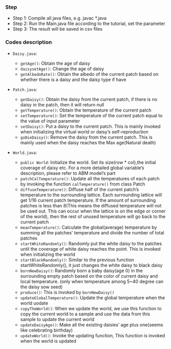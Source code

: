 ### Step
- Step 1: Compile all java files, e.g. javac *.java
- Step 2: Run the Main.java file according to the tutorial, set the parameter
- Step 3: The result will be saved in csv files

### Codes description
- `Daisy.java`: 
  - `getAge()`: Obtain the age of daisy
  - `daisysetAge()`: Change the age of daisy
  - `getAlbedoRate()`: Obtain the albedo of the current patch based on whether there is a daisy and the daisy type if have
    
- `Patch.java`:
  - `getDaisy()`: Obtain the daisy from the current patch, if there is no daisy in the patch, then it will return null
  - `getTemperature()`: Obtain the temperature of the current patch
  - `setTemperature()`: Set the temperature of the current patch equal to the value of input parameter
  - `setDaisy()`: Put a daisy to the current patch. This is mainly invoked when initializing the virtual world or daisy’s self-reproduction
  - `goDieDaisy()`: Remove the daisy from the current patch. This is mainly used when the daisy reaches the Max age(Natural death)
    
- `World.java`:
  - `public World`: Initialize the world. Set its size(row * col),the initial coverage of daisy etc. For a more detailed global variable’s description, please refer to ABM model’s part
  - `patchCalTemperature()`: Update all the temperatures of each patch by invoking the function `calTemperature()` from class Patch
  - `diffuseTemperature()`: Diffuse half of the current patch’s temperature to the surrounding lattice. Each surrounding lattice will get 1/16 current patch temperature. If the amount of surrounding patches is less than 8(This means  the diffused temperature will not be used out. This can occur when the lattice is on the edge or corner  of the world), then the rest of unused temperature will go back to the current patch
  - `meanTemperature()`: Calculate the global(average) temperature by summing all the patches’ temperature and divide the number of total patches
  - `startWhiteRandomly()`: Randomly put the white daisy to the patches until the coverage of white daisy reaches the point. This is invoked when initializing the world
  - `startBlackRandomly()`: Similar to the previous function startWhiteRandomly(), it just changes the white daisy to black daisy
  - `bornNewDaisy()`: Randomly born a baby daisy(age 0) in the surrounding empty patch based on the color of current daisy and local temperature. (only when temperature among 5~40 degree can the daisy sow seed)
  - `produce()`: This is invoked by `bornNewDaisy()`
  - `updateGlobalTemperature()`: Update the global temperature when the world uodate
  - `copyTheWorld()`: When we update the world, we use this function to copy the current world to a sample and use the data from this sample to update the current world
  - `updateDaisyAge()`: Make all the existing daisies’ age plus one(seems like celebrating birthday)
  - `updateWorld()`: Invoke the updating function, This function is invoked when the world is updated